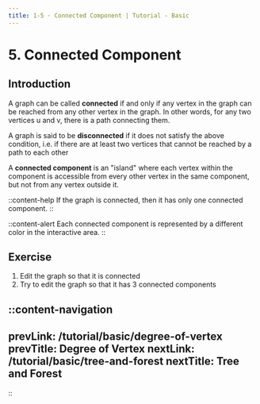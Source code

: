```yaml
---
title: 1-5 · Connected Component | Tutorial - Basic
---
```


# 5. Connected Component

## Introduction
A graph can be called **connected** if and only if any vertex in the graph can be reached from any other vertex in the graph. In other words, for any two vertices u and v, there is a path connecting them.

A graph is said to be **disconnected** if it does not satisfy the above condition, i.e. if there are at least two vertices that cannot be reached by a path to each other

A **connected component** is an "island" where each vertex within the component is accessible from every other vertex in the same component, but not from any vertex outside it.

::content-help
If the graph is connected, then it has only one connected component.
::

::content-alert
Each connected component is represented by a different color in the interactive area.
::

## Exercise

1. Edit the graph so that it is connected
2. Try to edit the graph so that it has 3 connected components

::content-navigation
---
prevLink: /tutorial/basic/degree-of-vertex
prevTitle: Degree of Vertex
nextLink: /tutorial/basic/tree-and-forest
nextTitle: Tree and Forest
---
::
